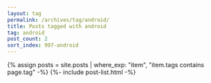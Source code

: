 ```yaml
---
layout: tag
permalink: /archives/tag/android/
title: Posts tagged with android
tag: android
post_count: 2
sort_index: 997-android
---
```

{% assign posts = site.posts | where_exp: "item", "item.tags contains page.tag" -%}
{%- include post-list.html -%}
